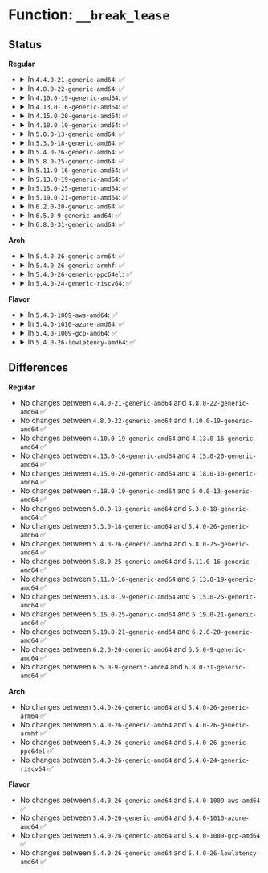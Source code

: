 # Function: <code>__break_lease</code>

## Status
<b>Regular</b>
<ul>
<li>
<details>
<summary>In <code>4.4.0-21-generic-amd64</code>: ✅</summary>

```c
int __break_lease(struct inode * inode, unsigned int mode, unsigned int type)
```

```json
{
  "name": "__break_lease",
  "collision_type": "Unique Global",
  "inline_type": "No",
  "funcs": [
    {
      "addr": 18446744071581341616,
      "name": "__break_lease",
      "external": true,
      "loc": "fs/locks.c:1390",
      "file": "fs/locks.c",
      "inline": "seen, unknown",
      "caller_inline": [],
      "caller_func": [
        "fs/open.c:vfs_truncate",
        "fs/open.c:chmod_common",
        "fs/open.c:chown_common",
        "fs/open.c:do_dentry_open",
        "fs/namei.c:vfs_link",
        "fs/namei.c:vfs_unlink",
        "fs/namei.c:vfs_rename",
        "fs/namei.c:vfs_rename",
        "fs/namei.c:do_unlinkat",
        "fs/namei.c:SyS_link",
        "fs/namei.c:SyS_renameat",
        "fs/namei.c:SyS_rename",
        "fs/attr.c:notify_change",
        "fs/utimes.c:utimes_common"
      ]
    }
  ],
  "symbols": [
    {
      "addr": 18446744071581341616,
      "name": "__break_lease",
      "section": ".text",
      "bind": "STB_GLOBAL",
      "size": 1163
    }
  ]
}
```
</details>
</li>
<li>
<details>
<summary>In <code>4.8.0-22-generic-amd64</code>: ✅</summary>

```c
int __break_lease(struct inode * inode, unsigned int mode, unsigned int type)
```

```json
{
  "name": "__break_lease",
  "collision_type": "Unique Global",
  "inline_type": "No",
  "funcs": [
    {
      "addr": 18446744071581522336,
      "name": "__break_lease",
      "external": true,
      "loc": "fs/locks.c:1418",
      "file": "fs/locks.c",
      "inline": "seen, unknown",
      "caller_inline": [],
      "caller_func": [
        "fs/open.c:do_dentry_open",
        "fs/open.c:chown_common",
        "fs/open.c:chmod_common",
        "fs/open.c:vfs_truncate",
        "fs/namei.c:SyS_rename",
        "fs/namei.c:SyS_renameat",
        "fs/namei.c:vfs_rename",
        "fs/namei.c:vfs_rename",
        "fs/namei.c:SyS_link",
        "fs/namei.c:vfs_link",
        "fs/namei.c:do_unlinkat",
        "fs/namei.c:vfs_unlink",
        "fs/attr.c:notify_change",
        "fs/utimes.c:utimes_common"
      ]
    }
  ],
  "symbols": [
    {
      "addr": 18446744071581522336,
      "name": "__break_lease",
      "section": ".text",
      "bind": "STB_GLOBAL",
      "size": 1133
    }
  ]
}
```
</details>
</li>
<li>
<details>
<summary>In <code>4.10.0-19-generic-amd64</code>: ✅</summary>

```c
int __break_lease(struct inode * inode, unsigned int mode, unsigned int type)
```

```json
{
  "name": "__break_lease",
  "collision_type": "Unique Global",
  "inline_type": "No",
  "funcs": [
    {
      "addr": 18446744071581610256,
      "name": "__break_lease",
      "external": true,
      "loc": "fs/locks.c:1442",
      "file": "fs/locks.c",
      "inline": "seen, unknown",
      "caller_inline": [],
      "caller_func": [
        "fs/open.c:do_dentry_open",
        "fs/open.c:chown_common",
        "fs/open.c:chmod_common",
        "fs/open.c:vfs_truncate",
        "fs/namei.c:SyS_rename",
        "fs/namei.c:SyS_renameat",
        "fs/namei.c:vfs_rename",
        "fs/namei.c:vfs_rename",
        "fs/namei.c:SyS_link",
        "fs/namei.c:vfs_link",
        "fs/namei.c:do_unlinkat",
        "fs/namei.c:vfs_unlink",
        "fs/attr.c:notify_change",
        "fs/utimes.c:utimes_common"
      ]
    }
  ],
  "symbols": [
    {
      "addr": 18446744071581610256,
      "name": "__break_lease",
      "section": ".text",
      "bind": "STB_GLOBAL",
      "size": 1305
    }
  ]
}
```
</details>
</li>
<li>
<details>
<summary>In <code>4.13.0-16-generic-amd64</code>: ✅</summary>

```c
int __break_lease(struct inode * inode, unsigned int mode, unsigned int type)
```

```json
{
  "name": "__break_lease",
  "collision_type": "Unique Global",
  "inline_type": "No",
  "funcs": [
    {
      "addr": 18446744071581667488,
      "name": "__break_lease",
      "external": true,
      "loc": "fs/locks.c:1442",
      "file": "fs/locks.c",
      "inline": "seen, unknown",
      "caller_inline": [],
      "caller_func": [
        "fs/open.c:do_dentry_open",
        "fs/open.c:chown_common",
        "fs/open.c:chmod_common",
        "fs/open.c:vfs_truncate",
        "fs/namei.c:SyS_rename",
        "fs/namei.c:SyS_renameat",
        "fs/namei.c:vfs_rename",
        "fs/namei.c:vfs_rename",
        "fs/namei.c:SyS_link",
        "fs/namei.c:vfs_link",
        "fs/namei.c:do_unlinkat",
        "fs/namei.c:vfs_unlink",
        "fs/attr.c:notify_change",
        "fs/utimes.c:utimes_common"
      ]
    }
  ],
  "symbols": [
    {
      "addr": 18446744071581667488,
      "name": "__break_lease",
      "section": ".text",
      "bind": "STB_GLOBAL",
      "size": 1275
    }
  ]
}
```
</details>
</li>
<li>
<details>
<summary>In <code>4.15.0-20-generic-amd64</code>: ✅</summary>

```c
int __break_lease(struct inode * inode, unsigned int mode, unsigned int type)
```

```json
{
  "name": "__break_lease",
  "collision_type": "Unique Global",
  "inline_type": "No",
  "funcs": [
    {
      "addr": 18446744071581813632,
      "name": "__break_lease",
      "external": true,
      "loc": "fs/locks.c:1452",
      "file": "fs/locks.c",
      "inline": "seen, unknown",
      "caller_inline": [],
      "caller_func": [
        "fs/open.c:do_dentry_open",
        "fs/open.c:chown_common",
        "fs/open.c:chmod_common",
        "fs/open.c:vfs_truncate",
        "fs/namei.c:SyS_rename",
        "fs/namei.c:SyS_renameat",
        "fs/namei.c:vfs_rename",
        "fs/namei.c:vfs_rename",
        "fs/namei.c:SyS_link",
        "fs/namei.c:vfs_link",
        "fs/namei.c:do_unlinkat",
        "fs/namei.c:vfs_unlink",
        "fs/attr.c:notify_change",
        "fs/utimes.c:utimes_common"
      ]
    }
  ],
  "symbols": [
    {
      "addr": 18446744071581813632,
      "name": "__break_lease",
      "section": ".text",
      "bind": "STB_GLOBAL",
      "size": 1290
    }
  ]
}
```
</details>
</li>
<li>
<details>
<summary>In <code>4.18.0-10-generic-amd64</code>: ✅</summary>

```c
int __break_lease(struct inode * inode, unsigned int mode, unsigned int type)
```

```json
{
  "name": "__break_lease",
  "collision_type": "Unique Global",
  "inline_type": "No",
  "funcs": [
    {
      "addr": 18446744071581988304,
      "name": "__break_lease",
      "external": true,
      "loc": "fs/locks.c:1452",
      "file": "fs/locks.c",
      "inline": "seen, unknown",
      "caller_inline": [],
      "caller_func": [
        "fs/open.c:do_dentry_open",
        "fs/open.c:chown_common",
        "fs/open.c:chmod_common",
        "fs/open.c:vfs_truncate",
        "fs/namei.c:do_renameat2",
        "fs/namei.c:vfs_rename",
        "fs/namei.c:vfs_rename",
        "fs/namei.c:do_linkat",
        "fs/namei.c:vfs_link",
        "fs/namei.c:do_unlinkat",
        "fs/namei.c:vfs_unlink",
        "fs/attr.c:notify_change"
      ]
    }
  ],
  "symbols": [
    {
      "addr": 18446744071581988304,
      "name": "__break_lease",
      "section": ".text",
      "bind": "STB_GLOBAL",
      "size": 1278
    }
  ]
}
```
</details>
</li>
<li>
<details>
<summary>In <code>5.0.0-13-generic-amd64</code>: ✅</summary>

```c
int __break_lease(struct inode * inode, unsigned int mode, unsigned int type)
```

```json
{
  "name": "__break_lease",
  "collision_type": "Unique Global",
  "inline_type": "No",
  "funcs": [
    {
      "addr": 18446744071582076032,
      "name": "__break_lease",
      "external": true,
      "loc": "fs/locks.c:1571",
      "file": "fs/locks.c",
      "inline": "seen, unknown",
      "caller_inline": [],
      "caller_func": [
        "fs/open.c:do_dentry_open",
        "fs/open.c:chown_common",
        "fs/open.c:chmod_common",
        "fs/open.c:vfs_truncate",
        "fs/namei.c:do_renameat2",
        "fs/namei.c:vfs_rename",
        "fs/namei.c:vfs_rename",
        "fs/namei.c:do_linkat",
        "fs/namei.c:vfs_link",
        "fs/namei.c:do_unlinkat",
        "fs/namei.c:vfs_unlink",
        "fs/attr.c:notify_change"
      ]
    }
  ],
  "symbols": [
    {
      "addr": 18446744071582076032,
      "name": "__break_lease",
      "section": ".text",
      "bind": "STB_GLOBAL",
      "size": 1285
    }
  ]
}
```
</details>
</li>
<li>
<details>
<summary>In <code>5.3.0-18-generic-amd64</code>: ✅</summary>

```c
int __break_lease(struct inode * inode, unsigned int mode, unsigned int type)
```

```json
{
  "name": "__break_lease",
  "collision_type": "Unique Global",
  "inline_type": "No",
  "funcs": [
    {
      "addr": 18446744071582238064,
      "name": "__break_lease",
      "external": true,
      "loc": "fs/locks.c:1577",
      "file": "fs/locks.c",
      "inline": "seen, unknown",
      "caller_inline": [],
      "caller_func": [
        "fs/open.c:do_dentry_open",
        "fs/open.c:chown_common",
        "fs/open.c:chmod_common",
        "fs/open.c:vfs_truncate",
        "fs/namei.c:do_renameat2",
        "fs/namei.c:vfs_rename",
        "fs/namei.c:vfs_rename",
        "fs/namei.c:do_linkat",
        "fs/namei.c:vfs_link",
        "fs/namei.c:do_unlinkat",
        "fs/namei.c:vfs_unlink",
        "fs/attr.c:notify_change"
      ]
    }
  ],
  "symbols": [
    {
      "addr": 18446744071582238064,
      "name": "__break_lease",
      "section": ".text",
      "bind": "STB_GLOBAL",
      "size": 1307
    }
  ]
}
```
</details>
</li>
<li>
<details>
<summary>In <code>5.4.0-26-generic-amd64</code>: ✅</summary>

```c
int __break_lease(struct inode * inode, unsigned int mode, unsigned int type)
```

```json
{
  "name": "__break_lease",
  "collision_type": "Unique Global",
  "inline_type": "No",
  "funcs": [
    {
      "addr": 18446744071582337792,
      "name": "__break_lease",
      "external": true,
      "loc": "fs/locks.c:1603",
      "file": "fs/locks.c",
      "inline": "seen, unknown",
      "caller_inline": [],
      "caller_func": [
        "fs/open.c:do_dentry_open",
        "fs/open.c:chown_common",
        "fs/open.c:chmod_common",
        "fs/open.c:vfs_truncate",
        "fs/namei.c:do_renameat2",
        "fs/namei.c:vfs_rename",
        "fs/namei.c:vfs_rename",
        "fs/namei.c:do_linkat",
        "fs/namei.c:vfs_link",
        "fs/namei.c:do_unlinkat",
        "fs/namei.c:vfs_unlink",
        "fs/attr.c:notify_change"
      ]
    }
  ],
  "symbols": [
    {
      "addr": 18446744071582337792,
      "name": "__break_lease",
      "section": ".text",
      "bind": "STB_GLOBAL",
      "size": 1331
    }
  ]
}
```
</details>
</li>
<li>
<details>
<summary>In <code>5.8.0-25-generic-amd64</code>: ✅</summary>

```c
int __break_lease(struct inode * inode, unsigned int mode, unsigned int type)
```

```json
{
  "name": "__break_lease",
  "collision_type": "Unique Global",
  "inline_type": "No",
  "funcs": [
    {
      "addr": 18446744071582627712,
      "name": "__break_lease",
      "external": true,
      "loc": "fs/locks.c:1606",
      "file": "fs/locks.c",
      "inline": "seen, unknown",
      "caller_inline": [],
      "caller_func": [
        "fs/open.c:do_dentry_open",
        "fs/open.c:chown_common",
        "fs/open.c:chmod_common",
        "fs/open.c:vfs_truncate",
        "fs/namei.c:do_renameat2",
        "fs/namei.c:vfs_rename",
        "fs/namei.c:vfs_rename",
        "fs/namei.c:do_linkat",
        "fs/namei.c:vfs_link",
        "fs/namei.c:do_unlinkat",
        "fs/namei.c:vfs_unlink",
        "fs/attr.c:notify_change",
        "fs/xattr.c:vfs_removexattr",
        "fs/xattr.c:__vfs_removexattr_locked",
        "fs/xattr.c:vfs_setxattr",
        "fs/xattr.c:__vfs_setxattr_locked",
        "fs/utimes.c:utimes_common"
      ]
    }
  ],
  "symbols": [
    {
      "addr": 18446744071582627712,
      "name": "__break_lease",
      "section": ".text",
      "bind": "STB_GLOBAL",
      "size": 1650
    }
  ]
}
```
</details>
</li>
<li>
<details>
<summary>In <code>5.11.0-16-generic-amd64</code>: ✅</summary>

```c
int __break_lease(struct inode * inode, unsigned int mode, unsigned int type)
```

```json
{
  "name": "__break_lease",
  "collision_type": "Unique Global",
  "inline_type": "No",
  "funcs": [
    {
      "addr": 18446744071582699952,
      "name": "__break_lease",
      "external": true,
      "loc": "fs/locks.c:1607",
      "file": "fs/locks.c",
      "inline": "seen, unknown",
      "caller_inline": [],
      "caller_func": [
        "fs/open.c:do_dentry_open",
        "fs/open.c:chown_common",
        "fs/open.c:chmod_common",
        "fs/open.c:vfs_truncate",
        "fs/namei.c:do_renameat2",
        "fs/namei.c:vfs_rename",
        "fs/namei.c:vfs_rename",
        "fs/namei.c:do_linkat",
        "fs/namei.c:vfs_link",
        "fs/namei.c:do_unlinkat",
        "fs/namei.c:vfs_unlink",
        "fs/attr.c:notify_change",
        "fs/xattr.c:vfs_removexattr",
        "fs/xattr.c:__vfs_removexattr_locked",
        "fs/xattr.c:vfs_setxattr",
        "fs/xattr.c:__vfs_setxattr_locked",
        "fs/utimes.c:vfs_utimes"
      ]
    }
  ],
  "symbols": [
    {
      "addr": 18446744071582699952,
      "name": "__break_lease",
      "section": ".text",
      "bind": "STB_GLOBAL",
      "size": 1598
    }
  ]
}
```
</details>
</li>
<li>
<details>
<summary>In <code>5.13.0-19-generic-amd64</code>: ✅</summary>

```c
int __break_lease(struct inode * inode, unsigned int mode, unsigned int type)
```

```json
{
  "name": "__break_lease",
  "collision_type": "Unique Global",
  "inline_type": "No",
  "funcs": [
    {
      "addr": 18446744071582729136,
      "name": "__break_lease",
      "external": true,
      "loc": "fs/locks.c:1607",
      "file": "fs/locks.c",
      "inline": "seen, unknown",
      "caller_inline": [],
      "caller_func": [
        "fs/open.c:do_dentry_open",
        "fs/open.c:chown_common",
        "fs/open.c:chmod_common",
        "fs/open.c:vfs_truncate",
        "fs/namei.c:do_renameat2",
        "fs/namei.c:vfs_rename",
        "fs/namei.c:vfs_rename",
        "fs/namei.c:do_linkat",
        "fs/namei.c:vfs_link",
        "fs/namei.c:do_unlinkat",
        "fs/namei.c:vfs_unlink",
        "fs/attr.c:notify_change",
        "fs/xattr.c:vfs_removexattr",
        "fs/xattr.c:__vfs_removexattr_locked",
        "fs/xattr.c:vfs_setxattr",
        "fs/xattr.c:__vfs_setxattr_locked",
        "fs/utimes.c:vfs_utimes"
      ]
    }
  ],
  "symbols": [
    {
      "addr": 18446744071582729136,
      "name": "__break_lease",
      "section": ".text",
      "bind": "STB_GLOBAL",
      "size": 1599
    }
  ]
}
```
</details>
</li>
<li>
<details>
<summary>In <code>5.15.0-25-generic-amd64</code>: ✅</summary>

```c
int __break_lease(struct inode * inode, unsigned int mode, unsigned int type)
```

```json
{
  "name": "__break_lease",
  "collision_type": "Unique Global",
  "inline_type": "No",
  "funcs": [
    {
      "addr": 18446744071583056048,
      "name": "__break_lease",
      "external": true,
      "loc": "fs/locks.c:1510",
      "file": "fs/locks.c",
      "inline": "seen, unknown",
      "caller_inline": [],
      "caller_func": [
        "fs/open.c:do_dentry_open",
        "fs/open.c:chown_common",
        "fs/open.c:chmod_common",
        "fs/open.c:vfs_truncate",
        "fs/namei.c:do_renameat2",
        "fs/namei.c:vfs_rename",
        "fs/namei.c:vfs_rename",
        "fs/namei.c:do_linkat",
        "fs/namei.c:vfs_link",
        "fs/namei.c:do_unlinkat",
        "fs/namei.c:vfs_unlink",
        "fs/attr.c:notify_change",
        "fs/xattr.c:vfs_removexattr",
        "fs/xattr.c:__vfs_removexattr_locked",
        "fs/xattr.c:vfs_setxattr",
        "fs/xattr.c:__vfs_setxattr_locked",
        "fs/utimes.c:vfs_utimes"
      ]
    }
  ],
  "symbols": [
    {
      "addr": 18446744071583056048,
      "name": "__break_lease",
      "section": ".text",
      "bind": "STB_GLOBAL",
      "size": 1596
    }
  ]
}
```
</details>
</li>
<li>
<details>
<summary>In <code>5.19.0-21-generic-amd64</code>: ✅</summary>

```c
int __break_lease(struct inode * inode, unsigned int mode, unsigned int type)
```

```json
{
  "name": "__break_lease",
  "collision_type": "Unique Global",
  "inline_type": "No",
  "funcs": [
    {
      "addr": 18446744071583531328,
      "name": "__break_lease",
      "external": true,
      "loc": "fs/locks.c:1485",
      "file": "fs/locks.c",
      "inline": "seen, unknown",
      "caller_inline": [],
      "caller_func": [
        "fs/open.c:do_dentry_open",
        "fs/open.c:chown_common",
        "fs/open.c:chmod_common",
        "fs/open.c:vfs_truncate",
        "fs/namei.c:do_renameat2",
        "fs/namei.c:vfs_rename",
        "fs/namei.c:vfs_rename",
        "fs/namei.c:do_linkat",
        "fs/namei.c:vfs_link",
        "fs/namei.c:do_unlinkat",
        "fs/namei.c:vfs_unlink",
        "fs/attr.c:notify_change",
        "fs/xattr.c:vfs_removexattr",
        "fs/xattr.c:__vfs_removexattr_locked",
        "fs/xattr.c:vfs_setxattr",
        "fs/xattr.c:__vfs_setxattr_locked",
        "fs/utimes.c:vfs_utimes"
      ]
    }
  ],
  "symbols": [
    {
      "addr": 18446744071583531328,
      "name": "__break_lease",
      "section": ".text",
      "bind": "STB_GLOBAL",
      "size": 1945
    }
  ]
}
```
</details>
</li>
<li>
<details>
<summary>In <code>6.2.0-20-generic-amd64</code>: ✅</summary>

```c
int __break_lease(struct inode * inode, unsigned int mode, unsigned int type)
```

```json
{
  "name": "__break_lease",
  "collision_type": "Unique Global",
  "inline_type": "No",
  "funcs": [
    {
      "addr": 18446744071584131680,
      "name": "__break_lease",
      "external": true,
      "loc": "fs/locks.c:1471",
      "file": "fs/locks.c",
      "inline": "seen, unknown",
      "caller_inline": [],
      "caller_func": [
        "fs/open.c:do_dentry_open",
        "fs/open.c:chown_common",
        "fs/open.c:chmod_common",
        "fs/open.c:vfs_truncate",
        "fs/namei.c:do_renameat2",
        "fs/namei.c:vfs_rename",
        "fs/namei.c:vfs_rename",
        "fs/namei.c:do_linkat",
        "fs/namei.c:vfs_link",
        "fs/namei.c:do_unlinkat",
        "fs/namei.c:vfs_unlink",
        "fs/attr.c:notify_change",
        "fs/xattr.c:vfs_removexattr",
        "fs/xattr.c:__vfs_removexattr_locked",
        "fs/xattr.c:vfs_setxattr",
        "fs/xattr.c:__vfs_setxattr_locked",
        "fs/utimes.c:vfs_utimes",
        "fs/posix_acl.c:vfs_remove_acl",
        "fs/posix_acl.c:vfs_remove_acl",
        "fs/posix_acl.c:vfs_set_acl",
        "fs/posix_acl.c:vfs_set_acl"
      ]
    }
  ],
  "symbols": [
    {
      "addr": 18446744071584131680,
      "name": "__break_lease",
      "section": ".text",
      "bind": "STB_GLOBAL",
      "size": 1943
    }
  ]
}
```
</details>
</li>
<li>
<details>
<summary>In <code>6.5.0-9-generic-amd64</code>: ✅</summary>

```c
int __break_lease(struct inode * inode, unsigned int mode, unsigned int type)
```

```json
{
  "name": "__break_lease",
  "collision_type": "Unique Global",
  "inline_type": "No",
  "funcs": [
    {
      "addr": 18446744071584358848,
      "name": "__break_lease",
      "external": true,
      "loc": "fs/locks.c:1472",
      "file": "fs/locks.c",
      "inline": "seen, unknown",
      "caller_inline": [],
      "caller_func": [
        "fs/open.c:do_dentry_open",
        "fs/open.c:chown_common",
        "fs/open.c:chmod_common",
        "fs/open.c:vfs_truncate",
        "fs/namei.c:do_renameat2",
        "fs/namei.c:vfs_rename",
        "fs/namei.c:vfs_rename",
        "fs/namei.c:do_linkat",
        "fs/namei.c:vfs_link",
        "fs/namei.c:do_unlinkat",
        "fs/namei.c:vfs_unlink",
        "fs/attr.c:notify_change",
        "fs/xattr.c:vfs_removexattr",
        "fs/xattr.c:__vfs_removexattr_locked",
        "fs/xattr.c:vfs_setxattr",
        "fs/xattr.c:__vfs_setxattr_locked",
        "fs/utimes.c:vfs_utimes",
        "fs/posix_acl.c:vfs_remove_acl",
        "fs/posix_acl.c:vfs_remove_acl",
        "fs/posix_acl.c:vfs_set_acl",
        "fs/posix_acl.c:vfs_set_acl"
      ]
    }
  ],
  "symbols": [
    {
      "addr": 18446744071584358848,
      "name": "__break_lease",
      "section": ".text",
      "bind": "STB_GLOBAL",
      "size": 1943
    }
  ]
}
```
</details>
</li>
<li>
<details>
<summary>In <code>6.8.0-31-generic-amd64</code>: ✅</summary>

```c
int __break_lease(struct inode * inode, unsigned int mode, unsigned int type)
```

```json
{
  "name": "__break_lease",
  "collision_type": "Unique Global",
  "inline_type": "No",
  "funcs": [
    {
      "addr": 18446744071584577248,
      "name": "__break_lease",
      "external": true,
      "loc": "fs/locks.c:1486",
      "file": "fs/locks.c",
      "inline": "seen, unknown",
      "caller_inline": [],
      "caller_func": [
        "fs/open.c:do_dentry_open",
        "fs/open.c:chown_common",
        "fs/open.c:chmod_common",
        "fs/open.c:vfs_truncate",
        "fs/namei.c:do_renameat2",
        "fs/namei.c:vfs_rename",
        "fs/namei.c:vfs_rename",
        "fs/namei.c:do_linkat",
        "fs/namei.c:vfs_link",
        "fs/namei.c:do_unlinkat",
        "fs/namei.c:vfs_unlink",
        "fs/attr.c:notify_change",
        "fs/xattr.c:vfs_removexattr",
        "fs/xattr.c:__vfs_removexattr_locked",
        "fs/xattr.c:vfs_setxattr",
        "fs/xattr.c:__vfs_setxattr_locked",
        "fs/utimes.c:vfs_utimes",
        "fs/posix_acl.c:vfs_remove_acl",
        "fs/posix_acl.c:vfs_remove_acl",
        "fs/posix_acl.c:vfs_set_acl",
        "fs/posix_acl.c:vfs_set_acl"
      ]
    }
  ],
  "symbols": [
    {
      "addr": 18446744071584577248,
      "name": "__break_lease",
      "section": ".text",
      "bind": "STB_GLOBAL",
      "size": 1943
    }
  ]
}
```
</details>
</li>
</ul>
<b>Arch</b>
<ul>
<li>
<details>
<summary>In <code>5.4.0-26-generic-arm64</code>: ✅</summary>

```c
int __break_lease(struct inode * inode, unsigned int mode, unsigned int type)
```

```json
{
  "name": "__break_lease",
  "collision_type": "Unique Global",
  "inline_type": "No",
  "funcs": [
    {
      "addr": 18446603336493919208,
      "name": "__break_lease",
      "external": true,
      "loc": "fs/locks.c:1603",
      "file": "fs/locks.c",
      "inline": "seen, unknown",
      "caller_inline": [],
      "caller_func": [
        "fs/open.c:do_dentry_open",
        "fs/open.c:chown_common",
        "fs/open.c:chmod_common",
        "fs/open.c:vfs_truncate",
        "fs/namei.c:do_renameat2",
        "fs/namei.c:vfs_rename",
        "fs/namei.c:vfs_rename",
        "fs/namei.c:do_linkat",
        "fs/namei.c:vfs_link",
        "fs/namei.c:do_unlinkat",
        "fs/namei.c:vfs_unlink",
        "fs/attr.c:notify_change"
      ]
    }
  ],
  "symbols": [
    {
      "addr": 18446603336493919208,
      "name": "__break_lease",
      "section": ".text",
      "bind": "STB_GLOBAL",
      "size": 1696
    }
  ]
}
```
</details>
</li>
<li>
<details>
<summary>In <code>5.4.0-26-generic-armhf</code>: ✅</summary>

```c
int __break_lease(struct inode * inode, unsigned int mode, unsigned int type)
```

```json
{
  "name": "__break_lease",
  "collision_type": "Unique Global",
  "inline_type": "No",
  "funcs": [
    {
      "addr": 3227404500,
      "name": "__break_lease",
      "external": true,
      "loc": "fs/locks.c:1603",
      "file": "fs/locks.c",
      "inline": "seen, unknown",
      "caller_inline": [],
      "caller_func": [
        "fs/open.c:do_dentry_open",
        "fs/open.c:chown_common",
        "fs/open.c:chmod_common",
        "fs/open.c:vfs_truncate",
        "fs/namei.c:do_renameat2",
        "fs/namei.c:vfs_rename",
        "fs/namei.c:vfs_rename",
        "fs/namei.c:do_linkat",
        "fs/namei.c:vfs_link",
        "fs/namei.c:do_unlinkat",
        "fs/namei.c:vfs_unlink",
        "fs/attr.c:notify_change",
        "fs/utimes.c:utimes_common"
      ]
    }
  ],
  "symbols": [
    {
      "addr": 3227404500,
      "name": "__break_lease",
      "section": ".text",
      "bind": "STB_GLOBAL",
      "size": 1636
    }
  ]
}
```
</details>
</li>
<li>
<details>
<summary>In <code>5.4.0-26-generic-ppc64el</code>: ✅</summary>

```c
int __break_lease(struct inode * inode, unsigned int mode, unsigned int type)
```

```json
{
  "name": "__break_lease",
  "collision_type": "Unique Global",
  "inline_type": "No",
  "funcs": [
    {
      "addr": 13835058055287570656,
      "name": "__break_lease",
      "external": true,
      "loc": "fs/locks.c:1603",
      "file": "fs/locks.c",
      "inline": "seen, unknown",
      "caller_inline": [],
      "caller_func": [
        "fs/open.c:do_dentry_open",
        "fs/open.c:chown_common",
        "fs/open.c:chmod_common",
        "fs/open.c:vfs_truncate",
        "fs/namei.c:do_renameat2",
        "fs/namei.c:vfs_rename",
        "fs/namei.c:vfs_rename",
        "fs/namei.c:do_linkat",
        "fs/namei.c:vfs_link",
        "fs/namei.c:do_unlinkat",
        "fs/namei.c:vfs_unlink",
        "fs/attr.c:notify_change"
      ]
    }
  ],
  "symbols": [
    {
      "addr": 13835058055287570656,
      "name": "__break_lease",
      "section": ".text",
      "bind": "STB_GLOBAL",
      "size": 1952
    }
  ]
}
```
</details>
</li>
<li>
<details>
<summary>In <code>5.4.0-24-generic-riscv64</code>: ✅</summary>

```c
int __break_lease(struct inode * inode, unsigned int mode, unsigned int type)
```

```json
{
  "name": "__break_lease",
  "collision_type": "Unique Global",
  "inline_type": "No",
  "funcs": [
    {
      "addr": 18446743936273474030,
      "name": "__break_lease",
      "external": true,
      "loc": "fs/locks.c:1603",
      "file": "fs/locks.c",
      "inline": "seen, unknown",
      "caller_inline": [],
      "caller_func": [
        "fs/open.c:do_dentry_open",
        "fs/open.c:chown_common",
        "fs/open.c:chmod_common",
        "fs/open.c:vfs_truncate",
        "fs/namei.c:do_renameat2",
        "fs/namei.c:vfs_rename",
        "fs/namei.c:vfs_rename",
        "fs/namei.c:do_linkat",
        "fs/namei.c:vfs_link",
        "fs/namei.c:do_unlinkat",
        "fs/namei.c:vfs_unlink",
        "fs/attr.c:notify_change"
      ]
    }
  ],
  "symbols": [
    {
      "addr": 18446743936273474030,
      "name": "__break_lease",
      "section": ".text",
      "bind": "STB_GLOBAL",
      "size": 1448
    }
  ]
}
```
</details>
</li>
</ul>
<b>Flavor</b>
<ul>
<li>
<details>
<summary>In <code>5.4.0-1009-aws-amd64</code>: ✅</summary>

```c
int __break_lease(struct inode * inode, unsigned int mode, unsigned int type)
```

```json
{
  "name": "__break_lease",
  "collision_type": "Unique Global",
  "inline_type": "No",
  "funcs": [
    {
      "addr": 18446744071582306528,
      "name": "__break_lease",
      "external": true,
      "loc": "fs/locks.c:1603",
      "file": "fs/locks.c",
      "inline": "seen, unknown",
      "caller_inline": [],
      "caller_func": [
        "fs/open.c:do_dentry_open",
        "fs/open.c:chown_common",
        "fs/open.c:chmod_common",
        "fs/open.c:vfs_truncate",
        "fs/namei.c:do_renameat2",
        "fs/namei.c:vfs_rename",
        "fs/namei.c:vfs_rename",
        "fs/namei.c:do_linkat",
        "fs/namei.c:vfs_link",
        "fs/namei.c:do_unlinkat",
        "fs/namei.c:vfs_unlink",
        "fs/attr.c:notify_change"
      ]
    }
  ],
  "symbols": [
    {
      "addr": 18446744071582306528,
      "name": "__break_lease",
      "section": ".text",
      "bind": "STB_GLOBAL",
      "size": 1331
    }
  ]
}
```
</details>
</li>
<li>
<details>
<summary>In <code>5.4.0-1010-azure-amd64</code>: ✅</summary>

```c
int __break_lease(struct inode * inode, unsigned int mode, unsigned int type)
```

```json
{
  "name": "__break_lease",
  "collision_type": "Unique Global",
  "inline_type": "No",
  "funcs": [
    {
      "addr": 18446744071582244288,
      "name": "__break_lease",
      "external": true,
      "loc": "fs/locks.c:1603",
      "file": "fs/locks.c",
      "inline": "seen, unknown",
      "caller_inline": [],
      "caller_func": [
        "fs/open.c:do_dentry_open",
        "fs/open.c:chown_common",
        "fs/open.c:chmod_common",
        "fs/open.c:vfs_truncate",
        "fs/namei.c:do_renameat2",
        "fs/namei.c:vfs_rename",
        "fs/namei.c:vfs_rename",
        "fs/namei.c:do_linkat",
        "fs/namei.c:vfs_link",
        "fs/namei.c:do_unlinkat",
        "fs/namei.c:vfs_unlink",
        "fs/attr.c:notify_change"
      ]
    }
  ],
  "symbols": [
    {
      "addr": 18446744071582244288,
      "name": "__break_lease",
      "section": ".text",
      "bind": "STB_GLOBAL",
      "size": 1331
    }
  ]
}
```
</details>
</li>
<li>
<details>
<summary>In <code>5.4.0-1009-gcp-amd64</code>: ✅</summary>

```c
int __break_lease(struct inode * inode, unsigned int mode, unsigned int type)
```

```json
{
  "name": "__break_lease",
  "collision_type": "Unique Global",
  "inline_type": "No",
  "funcs": [
    {
      "addr": 18446744071582297008,
      "name": "__break_lease",
      "external": true,
      "loc": "fs/locks.c:1603",
      "file": "fs/locks.c",
      "inline": "seen, unknown",
      "caller_inline": [],
      "caller_func": [
        "fs/open.c:do_dentry_open",
        "fs/open.c:chown_common",
        "fs/open.c:chmod_common",
        "fs/open.c:vfs_truncate",
        "fs/namei.c:do_renameat2",
        "fs/namei.c:vfs_rename",
        "fs/namei.c:vfs_rename",
        "fs/namei.c:do_linkat",
        "fs/namei.c:vfs_link",
        "fs/namei.c:do_unlinkat",
        "fs/namei.c:vfs_unlink",
        "fs/attr.c:notify_change"
      ]
    }
  ],
  "symbols": [
    {
      "addr": 18446744071582297008,
      "name": "__break_lease",
      "section": ".text",
      "bind": "STB_GLOBAL",
      "size": 1331
    }
  ]
}
```
</details>
</li>
<li>
<details>
<summary>In <code>5.4.0-26-lowlatency-amd64</code>: ✅</summary>

```c
int __break_lease(struct inode * inode, unsigned int mode, unsigned int type)
```

```json
{
  "name": "__break_lease",
  "collision_type": "Unique Global",
  "inline_type": "No",
  "funcs": [
    {
      "addr": 18446744071582381232,
      "name": "__break_lease",
      "external": true,
      "loc": "fs/locks.c:1603",
      "file": "fs/locks.c",
      "inline": "seen, unknown",
      "caller_inline": [],
      "caller_func": [
        "fs/open.c:do_dentry_open",
        "fs/open.c:chown_common",
        "fs/open.c:chmod_common",
        "fs/open.c:vfs_truncate",
        "fs/namei.c:do_renameat2",
        "fs/namei.c:vfs_rename",
        "fs/namei.c:vfs_rename",
        "fs/namei.c:do_linkat",
        "fs/namei.c:vfs_link",
        "fs/namei.c:do_unlinkat",
        "fs/namei.c:vfs_unlink",
        "fs/attr.c:notify_change"
      ]
    }
  ],
  "symbols": [
    {
      "addr": 18446744071582381232,
      "name": "__break_lease",
      "section": ".text",
      "bind": "STB_GLOBAL",
      "size": 1505
    }
  ]
}
```
</details>
</li>
</ul>

## Differences
<b>Regular</b>
<ul>
<li>
No changes between <code>4.4.0-21-generic-amd64</code> and <code>4.8.0-22-generic-amd64</code> ✅
</li>
<li>
No changes between <code>4.8.0-22-generic-amd64</code> and <code>4.10.0-19-generic-amd64</code> ✅
</li>
<li>
No changes between <code>4.10.0-19-generic-amd64</code> and <code>4.13.0-16-generic-amd64</code> ✅
</li>
<li>
No changes between <code>4.13.0-16-generic-amd64</code> and <code>4.15.0-20-generic-amd64</code> ✅
</li>
<li>
No changes between <code>4.15.0-20-generic-amd64</code> and <code>4.18.0-10-generic-amd64</code> ✅
</li>
<li>
No changes between <code>4.18.0-10-generic-amd64</code> and <code>5.0.0-13-generic-amd64</code> ✅
</li>
<li>
No changes between <code>5.0.0-13-generic-amd64</code> and <code>5.3.0-18-generic-amd64</code> ✅
</li>
<li>
No changes between <code>5.3.0-18-generic-amd64</code> and <code>5.4.0-26-generic-amd64</code> ✅
</li>
<li>
No changes between <code>5.4.0-26-generic-amd64</code> and <code>5.8.0-25-generic-amd64</code> ✅
</li>
<li>
No changes between <code>5.8.0-25-generic-amd64</code> and <code>5.11.0-16-generic-amd64</code> ✅
</li>
<li>
No changes between <code>5.11.0-16-generic-amd64</code> and <code>5.13.0-19-generic-amd64</code> ✅
</li>
<li>
No changes between <code>5.13.0-19-generic-amd64</code> and <code>5.15.0-25-generic-amd64</code> ✅
</li>
<li>
No changes between <code>5.15.0-25-generic-amd64</code> and <code>5.19.0-21-generic-amd64</code> ✅
</li>
<li>
No changes between <code>5.19.0-21-generic-amd64</code> and <code>6.2.0-20-generic-amd64</code> ✅
</li>
<li>
No changes between <code>6.2.0-20-generic-amd64</code> and <code>6.5.0-9-generic-amd64</code> ✅
</li>
<li>
No changes between <code>6.5.0-9-generic-amd64</code> and <code>6.8.0-31-generic-amd64</code> ✅
</li>
</ul>
<b>Arch</b>
<ul>
<li>
No changes between <code>5.4.0-26-generic-amd64</code> and <code>5.4.0-26-generic-arm64</code> ✅
</li>
<li>
No changes between <code>5.4.0-26-generic-amd64</code> and <code>5.4.0-26-generic-armhf</code> ✅
</li>
<li>
No changes between <code>5.4.0-26-generic-amd64</code> and <code>5.4.0-26-generic-ppc64el</code> ✅
</li>
<li>
No changes between <code>5.4.0-26-generic-amd64</code> and <code>5.4.0-24-generic-riscv64</code> ✅
</li>
</ul>
<b>Flavor</b>
<ul>
<li>
No changes between <code>5.4.0-26-generic-amd64</code> and <code>5.4.0-1009-aws-amd64</code> ✅
</li>
<li>
No changes between <code>5.4.0-26-generic-amd64</code> and <code>5.4.0-1010-azure-amd64</code> ✅
</li>
<li>
No changes between <code>5.4.0-26-generic-amd64</code> and <code>5.4.0-1009-gcp-amd64</code> ✅
</li>
<li>
No changes between <code>5.4.0-26-generic-amd64</code> and <code>5.4.0-26-lowlatency-amd64</code> ✅
</li>
</ul>
